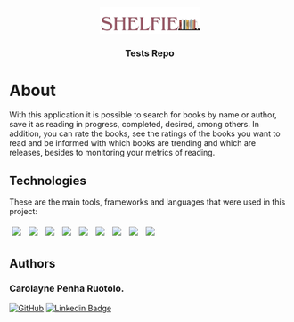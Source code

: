 <br />
<div align="center">
    <img src="./.github/logo.png" alt="Shelfie Logo" width="180">
    <h3 align="center">Tests Repo</h3>
</div>

# About


  With this application it is possible to search for books by name or author,
 save it as reading in progress, completed, desired, among others. In addition, you can rate the books,
see the ratings of the books you want to read and be informed with which books are trending and which are releases,
besides to monitoring your metrics of reading.

## Technologies

These are the main tools, frameworks and languages that were used in this project:<br>

<div>
  <img style='margin: 5px;' src="https://img.shields.io/badge/-jest-%23C21325?style=for-the-badge&logo=jest&logoColor=white"/>
  <img style='margin: 5px;' src="https://img.shields.io/badge/-supertest-1a330d?style=for-the-badge&logo=supertest&logoColor=white"/>
  <img style='margin: 5px;' src="https://img.shields.io/badge/typescript-%233178C6.svg?&style=for-the-badge&logo=typescript&logoColor=white" />
  <img style='margin: 5px;' src="https://img.shields.io/badge/Prisma-3982CE?style=for-the-badge&logo=Prisma&logoColor=white"/>
  <img style='margin: 5px;' src="https://img.shields.io/badge/JavaScript-323330?style=for-the-badge&logo=javascript&logoColor=F7DF1E"/>
  <img style='margin: 5px;' src="https://img.shields.io/badge/Express.js-000000?style=for-the-badge&logo=express&logoColor=white"/>
  <img style='margin: 5px;' src="https://img.shields.io/badge/Node.js-339933?style=for-the-badge&logo=nodedotjs&logoColor=white"/>
  <img style='margin: 5px;' src="https://img.shields.io/badge/postgresql-%23336791.svg?&style=for-the-badge&logo=postgresql&logoColor=white" />
    <img style='margin: 5px;' src="https://img.shields.io/badge/jwt-000000?style=for-the-badge&logo=jwt&logoColor=white"/>

</div>

## Authors

### Carolayne Penha Ruotolo.

[![GitHub](https://img.shields.io/badge/-CarolaynePenha-black?style=for-the-badge&logo=github&logoColor=white&link=https://github.com/CarolaynePenha)](https://github.com/CarolaynePenha)
[![Linkedin Badge](https://img.shields.io/badge/-CarolaynePenha-blue?style=flat-square&logo=Linkedin&logoColor=white&link=https://www.linkedin.com/in/carolaynepenha/)](https://www.linkedin.com/in/carolaynepenha/)
